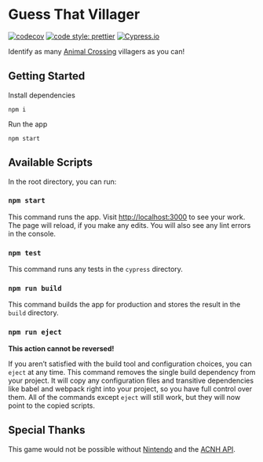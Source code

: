 # Guess That Villager

[![codecov](https://codecov.io/gh/Nyette/guess-that-villager/branch/master/graph/badge.svg?token=Y2TXPTHLU3)](https://codecov.io/gh/Nyette/guess-that-villager) [![code style: prettier](https://img.shields.io/badge/code_style-prettier-ff69b4.svg?style=flat-square)](https://github.com/prettier/prettier) [![Cypress.io](https://img.shields.io/badge/tested%20with-Cypress-04C38E.svg)](https://www.cypress.io/)

Identify as many [Animal Crossing](https://animal-crossing.com/) villagers as you can!

## Getting Started

Install dependencies

```
npm i
```

Run the app

```
npm start
```

## Available Scripts

In the root directory, you can run:

### `npm start`

This command runs the app. Visit [http://localhost:3000](http://localhost:3000) to see your work. The page will reload, if you make any edits. You will also see any lint errors in the console.

### `npm test`

This command runs any tests in the `cypress` directory.

### `npm run build`

This command builds the app for production and stores the result in the `build` directory.

### `npm run eject`

**This action cannot be reversed!**

If you aren’t satisfied with the build tool and configuration choices, you can `eject` at any time. This command removes the single build dependency from your project. It will copy any configuration files and transitive dependencies like babel and webpack right into your project, so you have full control over them. All of the commands except `eject` will still work, but they will now point to the copied scripts.

## Special Thanks

This game would not be possible without [Nintendo](https://www.nintendo.com/) and the [ACNH API](https://acnhapi.com/).
